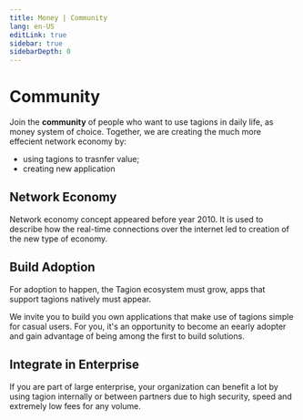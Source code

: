 ```yaml
---
title: Money | Community
lang: en-US
editLink: true
sidebar: true
sidebarDepth: 0
---
```


# Community

Join the **community** of people who want to use tagions in daily life, as money system of choice. Together, we are creating the much more effecient network economy by:

- using tagions to trasnfer value;
- creating new application

## Network Economy

Network economy concept appeared before year 2010. It is used to describe how the real-time connections over the internet led to creation of the new type of economy.

## Build Adoption

For adoption to happen, the Tagion ecosystem must grow, apps that support tagions natively must appear.

We invite you to build you own applications that make use of tagions simple for casual users. For you, it's an opportunity to become an eearly adopter and gain advantage of being among the first to build solutions.

## Integrate in Enterprise

If you are part of large enterprise, your organization can benefit a lot by using tagion internally or between partners due to high security, speed and extremely low fees for any volume.